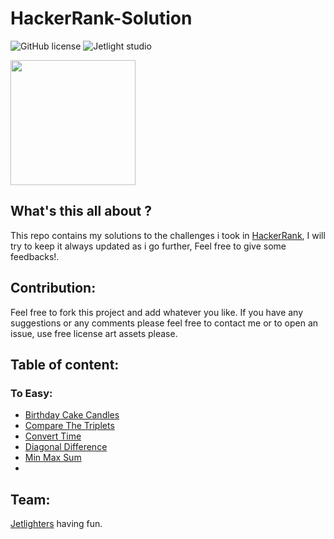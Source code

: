 # HackerRank-Solution

![GitHub license](https://img.shields.io/github/license/Mohammed-Benotmane/Hackerrank-Solution.svg)
![Jetlight studio](https://img.shields.io/badge/Made%20by-Jetlight%20studio-blue.svg?color=082544)

<img src="https://s3.amazonaws.com/edabit-images/logo_wide_large.png" width=200 />

## What's this all about ?
This repo contains my solutions to the challenges i took in [HackerRank](https://www.hackerrank.com/dashboard), I will try to keep it always updated as i go further, Feel free to give some feedbacks!.

## Contribution:
Feel free to fork this project and add whatever you like. If you have any suggestions or any comments please feel free to contact me or to open an issue, use free license art assets please.

## Table of content:
### To Easy:
 - [Birthday Cake Candles](https://github.com/Abir-Bouhriz/HackerRank-Solution/blob/main/easy/birthdayCandles.js)
 - [Compare The Triplets](https://github.com/Abir-Bouhriz/HackerRank-Solution/blob/main/easy/compare%20the%20triplets.js)
 - [Convert Time](https://github.com/Abir-Bouhriz/HackerRank-Solution/blob/main/easy/convertTime.js)
 - [Diagonal Difference](https://github.com/Abir-Bouhriz/HackerRank-Solution/blob/main/easy/diagonal%20difference.js)
 - [Min Max Sum](https://github.com/Abir-Bouhriz/HackerRank-Solution/blob/main/easy/minMaxSum.js)
 -

  

## Team:
[Jetlighters](https://github.com/JetLightStudio) having fun.
